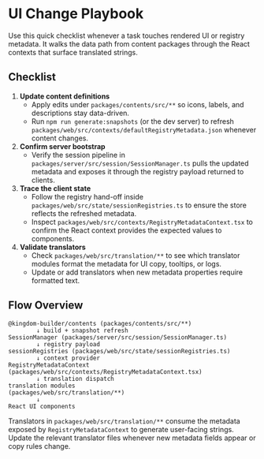# UI Change Playbook

Use this quick checklist whenever a task touches rendered UI or registry
metadata. It walks the data path from content packages through the React
contexts that surface translated strings.

## Checklist

1. **Update content definitions**
   - Apply edits under `packages/contents/src/**` so icons, labels, and
     descriptions stay data-driven.
   - Run `npm run generate:snapshots` (or the dev server) to refresh
     `packages/web/src/contexts/defaultRegistryMetadata.json` whenever content
     changes.
2. **Confirm server bootstrap**
   - Verify the session pipeline in
     `packages/server/src/session/SessionManager.ts` pulls the updated metadata
     and exposes it through the registry payload returned to clients.
3. **Trace the client state**
   - Follow the registry hand-off inside
     `packages/web/src/state/sessionRegistries.ts` to ensure the store reflects
     the refreshed metadata.
   - Inspect `packages/web/src/contexts/RegistryMetadataContext.tsx` to confirm
     the React context provides the expected values to components.
4. **Validate translators**
   - Check `packages/web/src/translation/**` to see which translator modules
     format the metadata for UI copy, tooltips, or logs.
   - Update or add translators when new metadata properties require formatted
     text.

## Flow Overview

```
@kingdom-builder/contents (packages/contents/src/**)
        ↓ build + snapshot refresh
SessionManager (packages/server/src/session/SessionManager.ts)
        ↓ registry payload
sessionRegistries (packages/web/src/state/sessionRegistries.ts)
        ↓ context provider
RegistryMetadataContext
(packages/web/src/contexts/RegistryMetadataContext.tsx)
        ↓ translation dispatch
translation modules
(packages/web/src/translation/**)
        ↓
React UI components
```

Translators in `packages/web/src/translation/**` consume the metadata exposed by
`RegistryMetadataContext` to generate user-facing strings. Update the relevant
translator files whenever new metadata fields appear or copy rules change.
